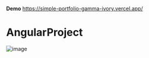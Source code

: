 **Demo**
https://simple-portfolio-gamma-ivory.vercel.app/
# AngularProject
![image](https://github.com/user-attachments/assets/31f890dd-03ba-47f6-9296-8c73d9911078)

